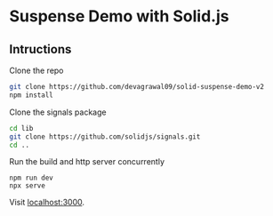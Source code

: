 # Suspense Demo with Solid.js

## Intructions

Clone the repo
```bash
git clone https://github.com/devagrawal09/solid-suspense-demo-v2
npm install
```

Clone the signals package
```bash
cd lib
git clone https://github.com/solidjs/signals.git
cd ..
```

Run the build and http server concurrently
```
npm run dev
npx serve
```

Visit [localhost:3000](http://localhost:3000).